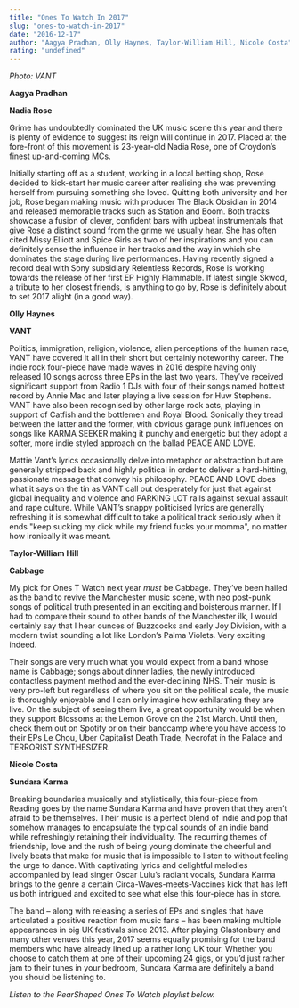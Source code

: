 ```yaml
---
title: "Ones To Watch In 2017"
slug: "ones-to-watch-in-2017"
date: "2016-12-17"
author: "Aagya Pradhan, Olly Haynes, Taylor-William Hill, Nicole Costa"
rating: "undefined"
---
```


_Photo: VANT_

**Aagya Pradhan**

**Nadia Rose**

Grime has undoubtedly dominated the UK music scene this year and there is plenty of evidence to suggest its reign will continue in 2017. Placed at the fore-front of this movement is 23-year-old Nadia Rose, one of Croydon’s finest up-and-coming MCs.

Initially starting off as a student, working in a local betting shop, Rose decided to kick-start her music career after realising she was preventing herself from pursuing something she loved. Quitting both university and her job, Rose began making music with producer The Black Obsidian in 2014 and released memorable tracks such as Station and Boom. Both tracks showcase a fusion of clever, confident bars with upbeat instrumentals that give Rose a distinct sound from the grime we usually hear. She has often cited Missy Elliott and Spice Girls as two of her inspirations and you can definitely sense the influence in her tracks and the way in which she dominates the stage during live performances. Having recently signed a record deal with Sony subsidiary Relentless Records, Rose is working towards the release of her first EP Highly Flammable. If latest single Skwod, a tribute to her closest friends, is anything to go by, Rose is definitely about to set 2017 alight (in a good way).

**Olly Haynes**

**VANT**

Politics, immigration, religion, violence, alien perceptions of the human race, VANT have covered it all in their short but certainly noteworthy career. The indie rock four-piece have made waves in 2016 despite having only released 10 songs across three EPs in the last two years. They’ve received significant support from Radio 1 DJs with four of their songs named hottest record by Annie Mac and later playing a live session for Huw Stephens. VANT have also been recognised by other large rock acts, playing in support of Catfish and the bottlemen and Royal Blood. Sonically they tread between the latter and the former, with obvious garage punk influences on songs like KARMA SEEKER making it punchy and energetic but they adopt a softer, more indie styled approach on the ballad PEACE AND LOVE.

Mattie Vant’s lyrics occasionally delve into metaphor or abstraction but are generally stripped back and highly political in order to deliver a hard-hitting, passionate message that convey his philosophy. PEACE AND LOVE does what it says on the tin as VANT call out desperately for just that against global inequality and violence and PARKING LOT rails against sexual assault and rape culture. While VANT’s snappy politicised lyrics are generally refreshing it is somewhat difficult to take a political track seriously when it ends "keep sucking my dick while my friend fucks your momma", no matter how ironically it was meant.

**Taylor-William Hill**

**Cabbage**

My pick for Ones T Watch next year _must_ be Cabbage. They’ve been hailed as the band to revive the Manchester music scene, with neo post-punk songs of political truth presented in an exciting and boisterous manner. If I had to compare their sound to other bands of the Manchester ilk, I would certainly say that I hear ounces of Buzzcocks and early Joy Division, with a modern twist sounding a lot like London’s Palma Violets. Very exciting indeed.

Their songs are very much what you would expect from a band whose name is Cabbage; songs about dinner ladies, the newly introduced contactless payment method and the ever-declining NHS. Their music is very pro-left but regardless of where you sit on the political scale, the music is thoroughly enjoyable and I can only imagine how exhilarating they are live. On the subject of seeing them live, a great opportunity would be when they support Blossoms at the Lemon Grove on the 21st March. Until then, check them out on Spotify or on their bandcamp where you have access to their EPs Le Chou, Uber Capitalist Death Trade, Necrofat in the Palace and TERRORIST SYNTHESIZER.

**Nicole Costa**

**Sundara Karma**

Breaking boundaries musically and stylistically, this four-piece from Reading goes by the name Sundara Karma and have proven that they aren’t afraid to be themselves. Their music is a perfect blend of indie and pop that somehow manages to encapsulate the typical sounds of an indie band while refreshingly retaining their individuality. The recurring themes of friendship, love and the rush of being young dominate the cheerful and lively beats that make for music that is impossible to listen to without feeling the urge to dance. With captivating lyrics and delightful melodies accompanied by lead singer Oscar Lulu’s radiant vocals, Sundara Karma brings to the genre a certain Circa-Waves-meets-Vaccines kick that has left us both intrigued and excited to see what else this four-piece has in store.

The band – along with releasing a series of EPs and singles that have articulated a positive reaction from music fans – has been making multiple appearances in big UK festivals since 2013. After playing Glastonbury and many other venues this year, 2017 seems equally promising for the band members who have already lined up a rather long UK tour. Whether you choose to catch them at one of their upcoming 24 gigs, or you’d just rather jam to their tunes in your bedroom, Sundara Karma are definitely a band you should be listening to.

_Listen to the PearShaped Ones To Watch playlist below._
